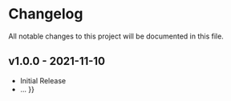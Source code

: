 # Changelog

All notable changes to this project will be documented in this file.

## v1.0.0 - 2021-11-10

-   Initial Release
-   …
}}
